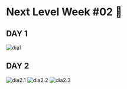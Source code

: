 # Next Level Week #02 :rocket:
## DAY 1
![dia1](https://user-images.githubusercontent.com/61895268/89354015-138e1480-d68e-11ea-9f37-12aaa06e3261.png) 
## DAY 2
![dia2.1](https://user-images.githubusercontent.com/61895268/89354016-1557d800-d68e-11ea-85b5-d6aa69beae2f.png) 
![dia2.2](https://user-images.githubusercontent.com/61895268/89354019-16890500-d68e-11ea-85ce-2ef484e35dba.png) 
![dia2.3](https://user-images.githubusercontent.com/61895268/89354020-1852c880-d68e-11ea-8c3c-21c1b4aa743c.png) 
